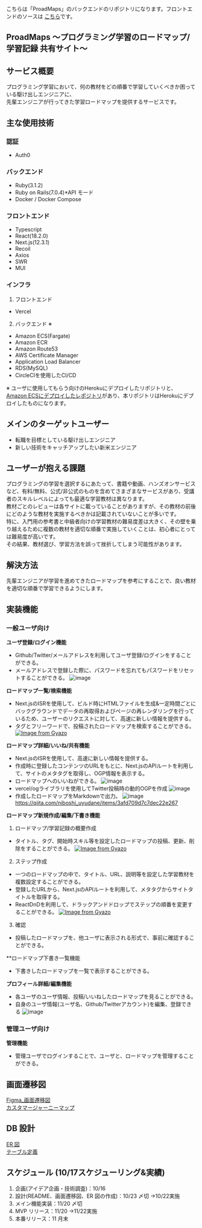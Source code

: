 こちらは「ProadMaps」のバックエンドのリポジトリになります。フロントエンドのソースは
[こちら](https://github.com/uyudane/frontend_proadmaps)です。

## ProadMaps 〜プログラミング学習のロードマップ/学習記録 共有サイト〜

## サービス概要

プログラミング学習において、何の教材をどの順番で学習していくべきか困っている駆け出しエンジニアに、
<br>先輩エンジニアが行ってきた学習ロードマップを提供するサービスです。

## 主な使用技術

### 認証

- Auth0

### バックエンド

- Ruby(3.1.2)
- Ruby&nbsp;on&nbsp;Rails(7.0.4)\*API モード
- Docker / Docker Compose

### フロントエンド

- Typescript
- React(18.2.0)
- Next.js(12.3.1)
- Recoil
- Axios
- SWR
- MUI

### インフラ
1. フロントエンド
- Vercel

2. バックエンド ※
- Amazon ECS(Fargate)
- Amazon ECR
- Amazon Route53
- AWS Certificate Manager
- Application Load Balancer
- RDS(MySQL)
- CircleCIを使用したCI/CD

※ ユーザに使用してもらう向けのHerokuにデプロイしたリポジトリと、[Amazon ECSにデプロイしたレポジトリ](https://github.com/uyudane/ecs_backend_portfolio)があり、本リポジトリはHerokuにデプロイしたものになります。

## メインのターゲットユーザー

- 転職を目標としている駆け出しエンジニア
- 新しい技術をキャッチアップしたい新米エンジニア

## ユーザーが抱える課題

プログラミングの学習を選択するにあたって、書籍や動画、ハンズオンサービスなど、有料/無料、公式/非公式のものを含めてさまざまなサービスがあり、受講者のスキルレベルによっても最適な学習教材は異なります。
<br>教材ごとのレビューは各サイトに載っていることがありますが、その教材の前後にどのような教材を実施するべきかは記載されていないことが多いです。
<br>特に、入門用の参考書と中級者向けの学習教材の難易度差は大きく、その壁を乗り越えるために複数の教材を適切な順番で実施していくことは、初心者にとっては難易度が高いです。
<br>その結果、教材選び、学習方法を誤って挫折してしまう可能性があります。

## 解決方法

先輩エンジニアが学習を進めてきたロードマップを参考にすることで、良い教材を適切な順番で学習できるようにします。

## 実装機能

### 一般ユーザ向け

**ユーザ登録/ログイン機能**
- Github/Twitter/メールアドレスを利用してユーザ登録/ログインをすることができる。
- メールアドレスで登録した際に、パスワードを忘れてもパスワードをリセットすることができる。
![image](https://user-images.githubusercontent.com/103183815/204941715-85e67e5f-d6dc-4354-b58f-47033e382ab0.png)

**ロードマップ一覧/検索機能**
- Next.jsのISRを使用して、ビルド時にHTMLファイルを生成&一定時間ごとにバックグラウンドでデータの再取得およびページの再レンダリングを行っているため、ユーザーのリクエストに対して、高速に新しい情報を提供する。
- タグとフリーワードで、投稿されたロードマップを検索することができる。
[![Image from Gyazo](https://i.gyazo.com/2e6fbec4b70fd1c7ebca050875a0a849.gif)](https://gyazo.com/2e6fbec4b70fd1c7ebca050875a0a849)

**ロードマップ詳細/いいね/共有機能**
- Next.jsのISRを使用して、高速に新しい情報を提供する。
- 作成時に登録したコンテンツのURLをもとに、Next.jsのAPIルートを利用して、サイトのメタタグを取得し、OGP情報を表示する。
- ロードマップへのいいねができる。
![image](https://user-images.githubusercontent.com/103183815/204943085-0f65f9c4-e148-4923-8422-6358f69aaf37.png)
- vercel/ogライブラリを使用してTwitter投稿時の動的OGPを作成
![image](https://user-images.githubusercontent.com/103183815/204944558-8597bd57-116b-44bf-804d-26d4a7189ef0.png)
- 作成したロードマップをMarkdownで出力。
![image](https://user-images.githubusercontent.com/103183815/204944141-5ecb98c2-8222-4662-b90e-a101c8332b01.png)
https://qiita.com/niboshi_uyudane/items/3afd709d7c7dec22e267


**ロードマップ新規作成/編集/下書き機能**
1. ロードマップ/学習記録の概要作成
- タイトル、タグ、開始時スキル等を設定したロードマップの投稿、更新、削除をすることができる。
[![Image from Gyazo](https://i.gyazo.com/5df4770164ea64a222540ef9bc9db158.gif)](https://gyazo.com/5df4770164ea64a222540ef9bc9db158)

2. ステップ作成
- 一つのロードマップの中で、タイトル、URL、説明等を設定した学習教材を複数設定することができる。
- 登録したURLから、Next.jsのAPIルートを利用して、メタタグからサイトタイトルを取得する。
- ReactDnDを利用して、ドラックアンドドロップでステップの順番を変更することができる。
[![Image from Gyazo](https://i.gyazo.com/3be9b39f105682e4558b14c1efa89599.gif)](https://gyazo.com/3be9b39f105682e4558b14c1efa89599)

3. 確認
- 投稿したロードマップを、他ユーザに表示される形式で、事前に確認することができる。

**ロードマップ下書き一覧機能
- 下書きしたロードマップを一覧で表示することができる。

**プロフィール詳細/編集機能**
- 各ユーザのユーザ情報、投稿/いいねしたロードマップを見ることができる。
- 自身のユーザ情報(ユーザ名、Github/Twitterアカウント)を編集、登録できる
![image](https://user-images.githubusercontent.com/103183815/204946825-341ef366-abfa-465c-bf1a-7a7641cf941f.png)

### 管理ユーザ向け

**管理機能**
- 管理ユーザでログインすることで、ユーザと、ロードマップを管理することができる。

## 画面遷移図

[Figma\_画面遷移図](https://www.figma.com/file/0mi3TY1BTtcFXcVaOYVloi/%E3%83%9D%E3%83%BC%E3%83%88%E3%83%95%E3%82%A9%E3%83%AA%E3%82%AA?node-id=0%3A1)
<br>[カスタマージャーニーマップ](https://docs.google.com/spreadsheets/d/1GzpPlzdImhLdQxsnRQElXNBPGJt_X86fwO713I8Jfdo/edit?usp=sharing)

## DB 設計

[ER 図](https://raw.githubusercontent.com/uyudane/portfolio-backend/918501942c1535b6a47e9ee6a8224300487ce118/DB_design/ERD.svg)
<br>[テーブル定義](https://github.com/uyudane/portfolio-backend/blob/main/DB_design/DB_description.md)

## スケジュール (10/17スケジューリング&実績)

1. 企画(アイデア企画・技術調査)：10/16
2. 設計(README、画面遷移図、ER 図の作成)：10/23 〆切 →10/22実施
3. メイン機能実装：11/20 〆切
4. MVP リリース：11/20 →11/22実施
5. 本番リリース：11 月末
